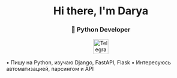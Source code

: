 <div id="header" align="center">
  <h1> Hi there, I'm Darya</h1>
  <h3>🐍 Python Developer </h3>
  <a href="https://t.me/@SQ_travel" target="_blank">
    <img src="https://cdn.jsdelivr.net/gh/simple-icons/simple-icons/icons/telegram.svg" alt="Telegram Badge" width="40" height="40"/>
  </a>
</div>
</div>

• Пишу на Python, изучаю Django, FastAPI, Flask 
• Интересуюсь автоматизацией, парсингом и API  


<!--
**DaryaBelos/DaryaBelos** is a ✨ _special_ ✨ repository because its `README.md` (this file) appears on your GitHub profile.

Here are some ideas to get you started:

- 🔭 I’m currently working on ...
- 🌱 I’m currently learning ...
- 👯 I’m looking to collaborate on ...
- 🤔 I’m looking for help with ...
- 💬 Ask me about ...
- 📫 How to reach me: ...
- 😄 Pronouns: ...
- ⚡ Fun fact: ...
-->
